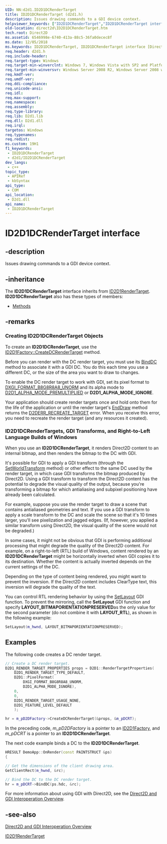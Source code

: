 ```yaml
---
UID: NN:d2d1.ID2D1DCRenderTarget
title: ID2D1DCRenderTarget (d2d1.h)
description: Issues drawing commands to a GDI device context.
helpviewer_keywords: ["ID2D1DCRenderTarget","ID2D1DCRenderTarget interface [Direct2D]","ID2D1DCRenderTarget interface [Direct2D]","described","d2d1/ID2D1DCRenderTarget","direct2d.ID2D1DCRenderTarget"]
old-location: direct2d\ID2D1DCRenderTarget.htm
tech.root: Direct2D
ms.assetid: 6546998e-6740-413a-88c5-36fa0decec8f
ms.date: 12/05/2018
ms.keywords: ID2D1DCRenderTarget, ID2D1DCRenderTarget interface [Direct2D], ID2D1DCRenderTarget interface [Direct2D],described, d2d1/ID2D1DCRenderTarget, direct2d.ID2D1DCRenderTarget
req.header: d2d1.h
req.include-header: 
req.target-type: Windows
req.target-min-winverclnt: Windows 7, Windows Vista with SP2 and Platform Update for Windows Vista [desktop apps \| UWP apps]
req.target-min-winversvr: Windows Server 2008 R2, Windows Server 2008 with SP2 and Platform Update for Windows Server 2008 [desktop apps \| UWP apps]
req.kmdf-ver: 
req.umdf-ver: 
req.ddi-compliance: 
req.unicode-ansi: 
req.idl: 
req.max-support: 
req.namespace: 
req.assembly: 
req.type-library: 
req.lib: D2d1.lib
req.dll: D2d1.dll
req.irql: 
targetos: Windows
req.typenames: 
req.redist: 
ms.custom: 19H1
f1_keywords:
 - ID2D1DCRenderTarget
 - d2d1/ID2D1DCRenderTarget
dev_langs:
 - c++
topic_type:
 - APIRef
 - kbSyntax
api_type:
 - COM
api_location:
 - D2d1.dll
api_name:
 - ID2D1DCRenderTarget
---
```


# ID2D1DCRenderTarget interface


## -description

Issues drawing commands to a GDI device context.

## -inheritance

The <b>ID2D1DCRenderTarget</b> interface inherits from <a href="/windows/win32/api/d2d1/nn-d2d1-id2d1rendertarget">ID2D1RenderTarget</a>. <b>ID2D1DCRenderTarget</b> also has these types of members:
<ul>
<li><a href="/">Methods</a></li>
</ul>

## -remarks

<h3><a id="Creating_ID2D1DCRenderTarget_Objects"></a><a id="creating_id2d1dcrendertarget_objects"></a><a id="CREATING_ID2D1DCRENDERTARGET_OBJECTS"></a>Creating ID2D1DCRenderTarget Objects</h3>
To create an <b>ID2D1DCRenderTarget</b>, use the <a href="/windows/win32/api/d2d1/nf-d2d1-id2d1factory-createdcrendertarget">ID2D1Factory::CreateDCRenderTarget</a> method.

Before you can render with the DC render target, you must use its <a href="/windows/win32/api/d2d1/nf-d2d1-id2d1dcrendertarget-binddc">BindDC</a> method to associate it with a GDI DC.  You do this each time you  use a different DC, or the size of the area you want to draw to changes.

To enable the DC render target to work with GDI, set its pixel format to <a href="/windows/win32/api/dxgiformat/ne-dxgiformat-dxgi_format">DXGI_FORMAT_B8G8R8A8_UNORM</a> and its alpha mode to <a href="/windows/win32/api/dcommon/ne-dcommon-d2d1_alpha_mode">D2D1_ALPHA_MODE_PREMULTIPLIED</a> or <b>D2D1_ALPHA_MODE_IGNORE</b>.

Your application should create render targets once and hold onto them for the life of the application or until the render target's  <a href="/windows/win32/api/d2d1/nf-d2d1-id2d1rendertarget-enddraw">EndDraw</a> method returns the <a href="/windows/win32/Direct2D/direct2d-error-codes">D2DERR_RECREATE_TARGET</a>  error. When you receive this error, you need to recreate the render target (and any resources it created).

<h3><a id="ID2D1DCRenderTargets__GDI_Transforms__and_Right-to-Left_Language_Builds_of_Windows"></a><a id="id2d1dcrendertargets__gdi_transforms__and_right-to-left_language_builds_of_windows"></a><a id="ID2D1DCRENDERTARGETS__GDI_TRANSFORMS__AND_RIGHT-TO-LEFT_LANGUAGE_BUILDS_OF_WINDOWS"></a>ID2D1DCRenderTargets, GDI Transforms, and Right-to-Left Language Builds of Windows</h3>
When you use an <b>ID2D1DCRenderTarget</b>, it renders Direct2D content to an internal bitmap, and then renders the bitmap to the DC with GDI. 

It's possible for GDI to apply a GDI transform  (through the <a href="/windows/win32/api/wingdi/nf-wingdi-setworldtransform">SetWorldTransform</a> method) or other effect to the same DC used by the render target, in which case GDI transforms the bitmap produced by Direct2D. Using a GDI transform to transform the Direct2D content has the potential to degrade the visual quality of the output, because you're transforming a bitmap for which antialiasing and subpixel positioning have already been calculated.

For example, suppose you use the render target to draw a scene that contains antialiased geometries and text. If you use a GDI transform to apply a scale transform to the DC and scale the scene so that it's 10 times larger, you'll see pixelization and jagged edges. (If, however, you applied a similar transform using Direct2D, the visual quality of the scene would not be degraded.)

In some cases, it might not be obvious that GDI is performing additional processing that might degrade the quality of the Direct2D content. For example, on a right-to-left (RTL) build of Windows, content rendered by an <b>ID2D1DCRenderTarget</b> might be horizontally inverted when GDI copies it to its destination.   Whether the content is actually inverted depends on the current settings of the DC.

Depending on the type of content being rendered, you might want to prevent the inversion. If the Direct2D content includes ClearType text, this inversion will degrade the quality of the text.

You can control RTL rendering behavior by using the <a href="/windows/win32/api/wingdi/nf-wingdi-setlayout">SetLayout</a> GDI function.  To  prevent the mirroring, call the <b>SetLayout</b> GDI function and specify <b>LAYOUT_BITMAPORIENTATIONPRESERVED</b>as the only value for the second parameter (do not combine it with <b>LAYOUT_RTL</b>), as shown in the following example:


```cpp
SetLayout(m_hwnd, LAYOUT_BITMAPORIENTATIONPRESERVED);
```



## Examples

The following code creates a DC render target.


```cpp
// Create a DC render target.
D2D1_RENDER_TARGET_PROPERTIES props = D2D1::RenderTargetProperties(
    D2D1_RENDER_TARGET_TYPE_DEFAULT,
    D2D1::PixelFormat(
        DXGI_FORMAT_B8G8R8A8_UNORM,
        D2D1_ALPHA_MODE_IGNORE),
    0,
    0,
    D2D1_RENDER_TARGET_USAGE_NONE,
    D2D1_FEATURE_LEVEL_DEFAULT
    );

hr = m_pD2DFactory->CreateDCRenderTarget(&props, &m_pDCRT);

```


In the preceding code, <i>m_pD2DFactory</i> is a  pointer to an <a href="/windows/win32/api/d2d1/nn-d2d1-id2d1factory">ID2D1Factory</a>, and <i>m_pDCRT</i> is a pointer to an <b>ID2D1DCRenderTarget</b>. 

The next code example binds a DC to the <b>ID2D1DCRenderTarget</b>.


```cpp
HRESULT DemoApp::OnRender(const PAINTSTRUCT &ps)
{

```

```cpp
// Get the dimensions of the client drawing area.
GetClientRect(m_hwnd, &rc);

```

```cpp
// Bind the DC to the DC render target.
hr = m_pDCRT->BindDC(ps.hdc, &rc);

```


For more information about using GDI with Direct2D, see the <a href="/windows/win32/Direct2D/direct2d-and-gdi-interoperation-overview">Direct2D and GDI Interoperation Overview</a>.

<div class="code"></div>

## -see-also

<a href="/windows/win32/Direct2D/direct2d-and-gdi-interoperation-overview">Direct2D and GDI Interoperation Overview</a>



<a href="/windows/win32/api/d2d1/nn-d2d1-id2d1rendertarget">ID2D1RenderTarget</a>

